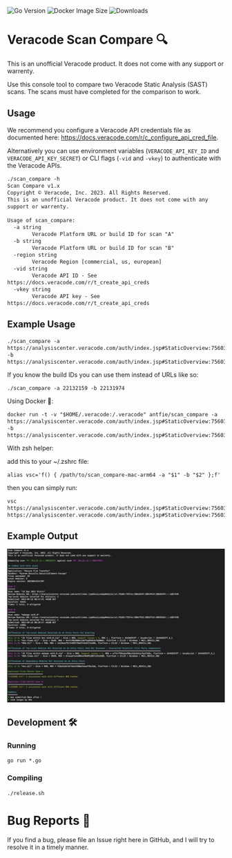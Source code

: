 ![Go Version](https://img.shields.io/github/go-mod/go-version/antfie/scan_compare)
![Docker Image Size](https://img.shields.io/docker/image-size/antfie/scan_compare/latest)
![Downloads](https://img.shields.io/github/downloads/antfie/scan_compare/total)

# Veracode Scan Compare 🔍

This is an unofficial Veracode product. It does not come with any support or warrenty.

Use this console tool to compare two Veracode Static Analysis (SAST) scans. The scans must have completed for the comparison to work.

## Usage

We recommend you configure a Veracode API credentials file as documented here: https://docs.veracode.com/r/c_configure_api_cred_file.

Alternatively you can use environment variables (`VERACODE_API_KEY_ID` and `VERACODE_API_KEY_SECRET`) or CLI flags (`-vid` and `-vkey`) to authenticate with the Veracode APIs.

```
./scan_compare -h
Scan Compare v1.x
Copyright © Veracode, Inc. 2023. All Rights Reserved.
This is an unofficial Veracode product. It does not come with any support or warrenty.

Usage of scan_compare:
  -a string
        Veracode Platform URL or build ID for scan "A"
  -b string
        Veracode Platform URL or build ID for scan "B"
  -region string
        Veracode Region [commercial, us, european]
  -vid string
        Veracode API ID - See https://docs.veracode.com/r/t_create_api_creds
  -vkey string
        Veracode API key - See https://docs.veracode.com/r/t_create_api_creds
```

## Example Usage

```
./scan_compare -a https://analysiscenter.veracode.com/auth/index.jsp#StaticOverview:75603:793744:22132159:22103486:22119136::::5000002 -b https://analysiscenter.veracode.com/auth/index.jsp#StaticOverview:75603:793744:22131974:22103301:22118951::::4999988
```

If you know the build IDs you can use them instead of URLs like so:

```
./scan_compare -a 22132159 -b 22131974
```

Using Docker 🐳:

```
docker run -t -v "$HOME/.veracode:/.veracode" antfie/scan_compare -a https://analysiscenter.veracode.com/auth/index.jsp#StaticOverview:75603:793744:22132159:22103486:22119136::::5000002 -b https://analysiscenter.veracode.com/auth/index.jsp#StaticOverview:75603:793744:22131974:22103301:22118951::::4999988
```

With zsh helper:

add this to your ~/.zshrc file:

```
alias vsc='f() { /path/to/scan_compare-mac-arm64 -a "$1" -b "$2" };f'
```

then you can simply run:

```
vsc https://analysiscenter.veracode.com/auth/index.jsp#StaticOverview:75603:793744:22132159:22103486:22119136::::5000002 https://analysiscenter.veracode.com/auth/index.jsp#StaticOverview:75603:793744:22131974:22103301:22118951::::4999988
```

## Example Output

![Screenshot](./docs/images/screenshot.png)

## Development 🛠️

### Running

```
go run *.go
```

### Compiling

```
./release.sh
```

# Bug Reports 🐞

If you find a bug, please file an Issue right here in GitHub, and I will try to resolve it in a timely manner.